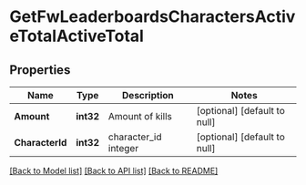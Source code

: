 # GetFwLeaderboardsCharactersActiveTotalActiveTotal

## Properties
Name | Type | Description | Notes
------------ | ------------- | ------------- | -------------
**Amount** | **int32** | Amount of kills | [optional] [default to null]
**CharacterId** | **int32** | character_id integer | [optional] [default to null]

[[Back to Model list]](../README.md#documentation-for-models) [[Back to API list]](../README.md#documentation-for-api-endpoints) [[Back to README]](../README.md)


